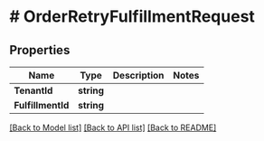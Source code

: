 # # OrderRetryFulfillmentRequest


## Properties 


Name | Type | Description | Notes
------------ | ------------- | ------------- | -------------
**TenantId**| **string** |   |
**FulfillmentId**| **string** |   |


[[Back to Model list]](../../README.md#models) [[Back to API list]](../../README.md#endpoints) [[Back to README]](../../README.md)

